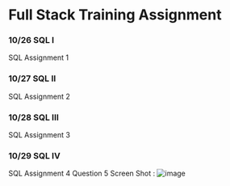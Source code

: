 # Full Stack Training Assignment

### 10/26 SQL I
SQL Assignment 1
### 10/27 SQL II
SQL Assignment 2
### 10/28 SQL III
SQL Assignment 3
### 10/29 SQL IV
SQL Assignment 4
Question 5 Screen Shot : ![image](https://user-images.githubusercontent.com/89765880/139485357-29576bfd-3eac-4f2d-ab0d-44f901748f58.png)
